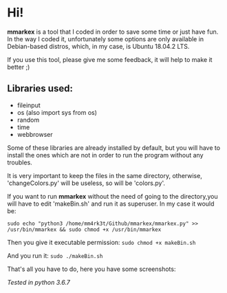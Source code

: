 # Hi!

<b>mmarkex</b> is a tool that I coded in order to save some time or
just have fun. In the way I coded it, unfortunately some options are only
available in Debian-based distros, which, in my case, is Ubuntu 18.04.2 LTS.

If you use this tool, please give me some feedback, it will help to make it
better ;)

## Libraries used:
- fileinput
- os (also import sys from os)
- random
- time
- webbrowser

Some of these libraries are already installed by default, but you will have to install the ones which are not in order to run the program without any troubles.

It is very important to keep the files in the same directory, otherwise, 'changeColors.py' will be useless, so will be 'colors.py'.

If you want to run <b>mmarkex</b> without the need of going to the
directory,you will have to edit 'makeBin.sh' and run it as superuser. In my case it would be:

`sudo echo "python3 /home/mm4rk3t/Github/mmarkex/mmarkex.py" >> /usr/bin/mmarkex && sudo chmod +x /usr/bin/mmarkex`

Then you give it executable permission:
`sudo chmod +x makeBin.sh`

And you run it:
`sudo ./makeBin.sh`


That's all you have to do, here you  have some screenshots:






_Tested in python 3.6.7_
